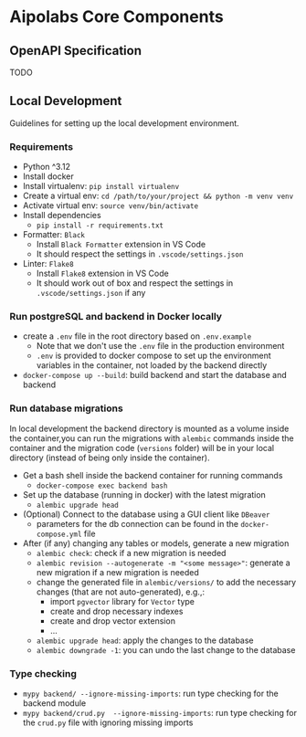 # Aipolabs Core Components

## OpenAPI Specification
TODO

## Local Development
Guidelines for setting up the local development environment.

### Requirements
- Python ^3.12
- Install docker
- Install virtualenv: `pip install virtualenv`
- Create a virtual env: `cd /path/to/your/project && python -m venv venv`
- Activate virtual env: `source venv/bin/activate`
- Install dependencies
  - `pip install -r requirements.txt`
- Formatter: `Black`
  - Install `Black Formatter` extension in VS Code
  - It should respect the settings in `.vscode/settings.json`
- Linter: `Flake8`
  - Install `Flake8` extension in VS Code
  - It should work out of box and respect the settings in `.vscode/settings.json` if any

### Run postgreSQL and backend in Docker locally
- create a `.env` file in the root directory based on `.env.example`
  - Note that we don't use the `.env` file in the production environment
  - `.env` is provided to docker compose to set up the environment variables in the container, not loaded by the backend directly
- `docker-compose up --build`: build backend and start the database and backend

### Run database migrations
In local development the backend directory is mounted as a volume inside the container,you can run the migrations with `alembic` commands inside the container and the migration code (`versions` folder) will be in your local directory (instead of being only inside the container).
- Get a bash shell inside the backend container for running commands
  - `docker-compose exec backend bash`
- Set up the database (running in docker) with the latest migration 
  - `alembic upgrade head`
- (Optional) Connect to the database using a GUI client like `DBeaver`
  - parameters for the db connection can be found in the `docker-compose.yml` file
- After (if any) changing any tables or models, generate a new migration
  - `alembic check`: check if a new migration is needed
  - `alembic revision --autogenerate -m "<some message>"`: generate a new migration if a new migration is needed
  - change the generated file in `alembic/versions/` to add the necessary changes (that are not auto-generated), e.g.,:
    - import `pgvector` library for `Vector` type
    - create and drop necessary indexes
    - create and drop vector extension
    - ...  
  - `alembic upgrade head`: apply the changes to the database
  - `alembic downgrade -1`: you can undo the last change to the database

### Type checking
- `mypy backend/ --ignore-missing-imports`: run type checking for the backend module
- `mypy backend/crud.py  --ignore-missing-imports`: run type checking for the `crud.py` file with ignoring missing imports
